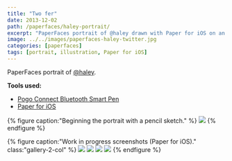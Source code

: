 ```yaml
---
title: "Two fer"
date: 2013-12-02
path: /paperfaces/haley-portrait/
excerpt: "PaperFaces portrait of @haley drawn with Paper for iOS on an iPad."
image: ../../images/paperfaces-haley-twitter.jpg
categories: [paperfaces]
tags: [portrait, illustration, Paper for iOS]
---
```


PaperFaces portrait of [@haley](https://twitter.com/haley).

**Tools used:**

- [Pogo Connect Bluetooth Smart Pen](https://www.amazon.com/gp/product/B009K448L4/ref=as_li_ss_tl?ie=UTF8&camp=1789&creative=390957&creativeASIN=B009K448L4&linkCode=as2&tag=mademist-20)
- [Paper for iOS](https://paper.bywetransfer.com/)

{% figure caption:"Beginning the portrait with a pencil sketch." %}
[![](../../images/paperfaces-haley-process-1-750.jpg)](../../images/paperfaces-haley-process-1-lg.jpg)
{% endfigure %}

{% figure caption:"Work in progress screenshots (Paper for iOS)." class:"gallery-2-col" %}
[![](../../images/paperfaces-haley-process-2-600.jpg)](../../images/paperfaces-haley-process-2-lg.jpg)
[![](../../images/paperfaces-haley-process-3-600.jpg)](../../images/paperfaces-haley-process-3-lg.jpg)
[![](../../images/paperfaces-haley-process-4-600.jpg)](../../images/paperfaces-haley-process-4-lg.jpg)
[![](../../images/paperfaces-haley-process-5-600.jpg)](../../images/paperfaces-haley-process-5-lg.jpg)
{% endfigure %}
